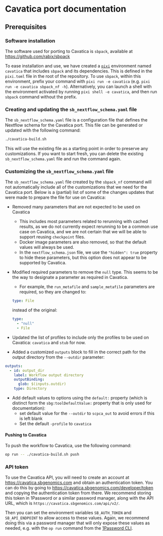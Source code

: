 # Cavatica port documentation

## Prerequisites

### Software installation

The software used for porting to Cavatica is `sbpack`, available at https://github.com/rabix/sbpack

To ease installation and use, we have created a [`pixi`](https://pixi.sh) environment named `cavatica` that includes `sbpack` and its dependencies.
This is defined in the `pixi.toml` file in the root of the repository.
To use `sbpack`, within this environment, prefix your command with `pixi run -e cavatica` (e.g. `pixi run -e cavatica sbpack_nf -h`).
Alternatively, you can launch a shell with the environment activated by running `pixi shell -e cavatica`, and then run `sbpack` command without the prefix.

### Creating and updating the `sb_nextflow_schema.yaml` file

The `sb_nextflow_schema.yaml` file is a configuration file that defines the Nextflow schema for the Cavatica port.
This file can be generated or updated with the following command:

```bash
./cavatica-build.sh
```

This will use the existing file as a starting point in order to preserve any customizations.
If you want to start fresh, you can delete the existing `sb_nextflow_schema.yaml` file and run the command again.

### Customizing the `sb_nextflow_schema.yaml` file

The `sb_nextflow_schema.yaml` file created by the `sbpack_nf` command will not automatically include all of the customizations that we need for the Cavatica port.
Below is a (partial) list of some of the changes updates that were made to prepare the file for use on Cavatica:

- Removed many parameters that are not expected to be used on Cavatica
  - This includes most parameters related to rerunning with cached results, as we do not currently expect rerunning to be a common use case on Cavatica, and we are not certain that we will be able to support reusing `checkpoint` files.
  - Docker image parameters are also removed, so that the default values will always be used.
  - In the `nextflow_schema.json` file, we use the `"hidden": true` property to hide these parameters, but this option does not appear to be supported by Cavatica.
- Modified required parameters to remove the `null` type. This seems to be the way to designate a parameter as required in Cavatica.
  - For example, the `run_metafile` and `sample_metafile` parameters are required, so they are changed to:

  ```yaml
  type: File
  ```

  instead of the original:

  ```yaml
  type:
    - "null"
    - File
  ```

- Updated the list of profiles to include only the profiles to be used on Cavatica: `cavatica` and `stub` for now.
- Added a customized `outputs` block to fill in the correct path for the output directory from the `--outdir` parameter:

```yaml
outputs:
  - id: output_dir
    label: Workflow output directory
    outputBinding:
      glob: $(inputs.outdir)
    type: Directory
```

- Add default values to options using the `default:` property (which is distinct form the `sbg:toolDefaultValue:` property that is only used for documentation):
  - set default value for the `--outdir` to `scpca_out` to avoid errors if this is left blank
  - Set the default `-profile` to `cavatica`



#### Pushing to Cavatica

To push the workflow to Cavatica, use the following command:

```bash
op run -- ./cavatica-build.sh push
```


### API token

To use the Cavatica API, you will need to create an account at https://cavatica.sbgenomics.com and obtain an authentication token.
You can do this by going to https://cavatica.sbgenomics.com/developer/token and copying the authentication token from there.
We recommend storing this token in 1Password or a similar password manager, along with the API URL, which is `https://cavatica.sbgenomics.com/api/v2/`.

Then you can set the environment variables `SB_AUTH_TOKEN` and `SB_API_ENDPOINT` to allow access to these values.
Again, we recommend doing this via a password manager that will only expose these values as needed, e.g. with the `op run` command from the [1Password CLI](https://developer.1password.com/docs/cli/).
